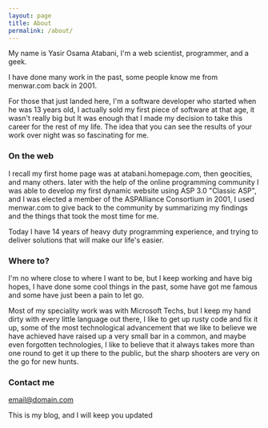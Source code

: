```yaml
---
layout: page
title: About
permalink: /about/
---
```


My name is Yasir Osama Atabani, I'm a web scientist, programmer, and a geek.

I have done many work in the past, some people know me from menwar.com back in 2001.

For those that just landed here, I'm a software developer who started when he was 13 years old, I actually sold my first piece of software at that age, it wasn't really big but It was enough that I made my decision to take this career for the rest of my life. The idea that you can see the results of your work over night was so fascinating for me.

### On the web
I recall my first home page was at atabani.homepage.com, then geocities, and many others. later with the help of the online programming community I was able to develop my first dynamic website using ASP 3.0 "Classic ASP", and I was elected a member of the ASPAlliance Consortium in 2001, I used menwar.com to give back to the community by summarizing my findings and the things that took the most time for me.

Today I have 14 years of heavy duty programming experience, and trying to deliver solutions that will make our life's easier.

### Where to?
I'm no where close to where I want to be, but I keep working and have big hopes, I have done some cool things in the past, some have got me famous and some have just been a pain to let go.

Most of my speciality work was with Microsoft Techs, but I keep my hand dirty with every little language out there, I like to get up rusty code and fix it up, some of the most technological advancement that we like to believe we have achieved have raised up a very small bar in a common, and maybe even forgotten technologies, I like to believe that it always takes more than one round to get it up there to the public, but the sharp shooters are very on the go for new hunts.

### Contact me

[email@domain.com](mailto:email@domain.com)

This is my blog, and I will keep you updated  
